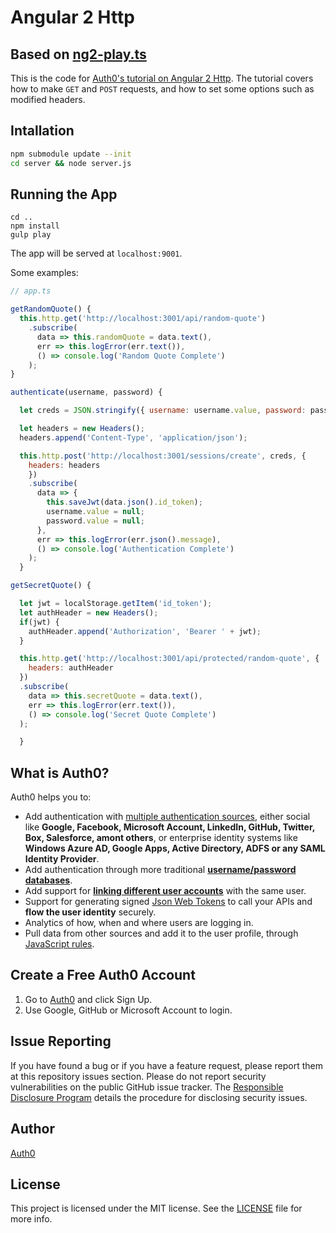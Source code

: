 # Angular 2 Http
## Based on [ng2-play.ts](https://github.com/pkozlowski-opensource/ng2-play)

This is the code for [Auth0's tutorial on Angular 2 Http](). The tutorial covers how to make `GET` and `POST` requests, and how to set some options such as modified headers.

## Intallation

```bash
npm submodule update --init
cd server && node server.js
```

## Running the App
```
cd ..
npm install
gulp play
```

The app will be served at `localhost:9001`.

Some examples:

```js
// app.ts

getRandomQuote() {
  this.http.get('http://localhost:3001/api/random-quote')
    .subscribe(
      data => this.randomQuote = data.text(),
      err => this.logError(err.text()),
      () => console.log('Random Quote Complete')
    );
}

authenticate(username, password) {

  let creds = JSON.stringify({ username: username.value, password: password.value });

  let headers = new Headers();
  headers.append('Content-Type', 'application/json');

  this.http.post('http://localhost:3001/sessions/create', creds, {
    headers: headers
    })
    .subscribe(
      data => {
        this.saveJwt(data.json().id_token);
        username.value = null;
        password.value = null;
      },
      err => this.logError(err.json().message),
      () => console.log('Authentication Complete')
    );
  }

getSecretQuote() {

  let jwt = localStorage.getItem('id_token');
  let authHeader = new Headers();
  if(jwt) {
    authHeader.append('Authorization', 'Bearer ' + jwt);      
  }

  this.http.get('http://localhost:3001/api/protected/random-quote', {
    headers: authHeader
  })
  .subscribe(
    data => this.secretQuote = data.text(),
    err => this.logError(err.text()),
    () => console.log('Secret Quote Complete')
  );

  }
```

## What is Auth0?

Auth0 helps you to:

* Add authentication with [multiple authentication sources](https://docs.auth0.com/identityproviders), either social like **Google, Facebook, Microsoft Account, LinkedIn, GitHub, Twitter, Box, Salesforce, amont others**, or enterprise identity systems like **Windows Azure AD, Google Apps, Active Directory, ADFS or any SAML Identity Provider**.
* Add authentication through more traditional **[username/password databases](https://docs.auth0.com/mysql-connection-tutorial)**.
* Add support for **[linking different user accounts](https://docs.auth0.com/link-accounts)** with the same user.
* Support for generating signed [Json Web Tokens](https://docs.auth0.com/jwt) to call your APIs and **flow the user identity** securely.
* Analytics of how, when and where users are logging in.
* Pull data from other sources and add it to the user profile, through [JavaScript rules](https://docs.auth0.com/rules).

## Create a Free Auth0 Account

1. Go to [Auth0](https://auth0.com) and click Sign Up.
2. Use Google, GitHub or Microsoft Account to login.

## Issue Reporting

If you have found a bug or if you have a feature request, please report them at this repository issues section. Please do not report security vulnerabilities on the public GitHub issue tracker. The [Responsible Disclosure Program](https://auth0.com/whitehat) details the procedure for disclosing security issues.

## Author

[Auth0](auth0.com)

## License

This project is licensed under the MIT license. See the [LICENSE](LICENSE) file for more info.
